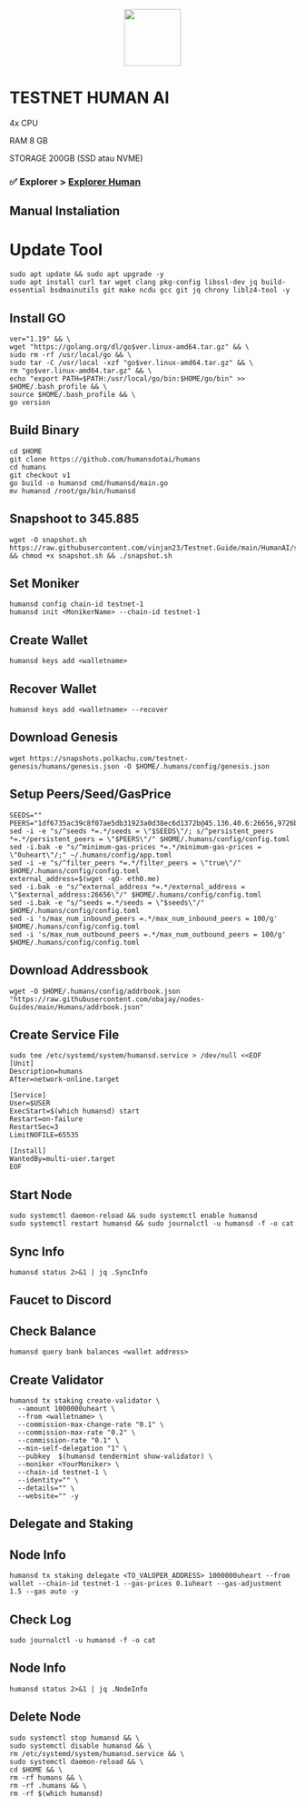 <p align="center">
  <img height="100" height="auto" src="https://user-images.githubusercontent.com/108977419/207516348-c160303a-57b0-4149-8118-b0d7785dfde8.jpg">
</p>



# TESTNET HUMAN AI

4x CPU

RAM 8 GB

STORAGE 200GB (SSD atau NVME)

### ✅️ Explorer > [Explorer Human](https://explorer.humans.zone/humans-testnet)



## Manual Instaliation

# Update Tool

```
sudo apt update && sudo apt upgrade -y
sudo apt install curl tar wget clang pkg-config libssl-dev jq build-essential bsdmainutils git make ncdu gcc git jq chrony liblz4-tool -y
```

## Install GO

```
ver="1.19" && \
wget "https://golang.org/dl/go$ver.linux-amd64.tar.gz" && \
sudo rm -rf /usr/local/go && \
sudo tar -C /usr/local -xzf "go$ver.linux-amd64.tar.gz" && \
rm "go$ver.linux-amd64.tar.gz" && \
echo "export PATH=$PATH:/usr/local/go/bin:$HOME/go/bin" >> $HOME/.bash_profile && \
source $HOME/.bash_profile && \
go version
```

## Build Binary

```
cd $HOME
git clone https://github.com/humansdotai/humans
cd humans
git checkout v1
go build -o humansd cmd/humansd/main.go
mv humansd /root/go/bin/humansd
```
## Snapshoot to 345.885

```
wget -O snapshot.sh https://raw.githubusercontent.com/vinjan23/Testnet.Guide/main/HumanAI/snapshot.sh && chmod +x snapshot.sh && ./snapshot.sh
```

## Set Moniker

```
humansd config chain-id testnet-1
humansd init <MonikerName> --chain-id testnet-1
```

## Create Wallet

```
humansd keys add <walletname>
```

## Recover Wallet

```
humansd keys add <walletname> --recover
```

## Download Genesis

```
wget https://snapshots.polkachu.com/testnet-genesis/humans/genesis.json -O $HOME/.humans/config/genesis.json

```

## Setup Peers/Seed/GasPrice

```
SEEDS=""
PEERS="1df6735ac39c8f07ae5db31923a0d38ec6d1372b@45.136.40.6:26656,9726b7ba17ee87006055a9b7a45293bfd7b7f0fc@45.136.40.16:26656,6e84cde074d4af8a9df59d125db3bf8d6722a787@45.136.40.18:26656,eda3e2255f3c88f97673d61d6f37b243de34e9d9@45.136.40.13:26656,4de8c8acccecc8e0bed4a218c2ef235ab68b5cf2@45.136.40.12:26656"
sed -i -e "s/^seeds *=.*/seeds = \"$SEEDS\"/; s/^persistent_peers *=.*/persistent_peers = \"$PEERS\"/" $HOME/.humans/config/config.toml
sed -i.bak -e "s/^minimum-gas-prices *=.*/minimum-gas-prices = \"0uheart\"/;" ~/.humans/config/app.toml
sed -i -e "s/^filter_peers *=.*/filter_peers = \"true\"/" $HOME/.humans/config/config.toml
external_address=$(wget -qO- eth0.me) 
sed -i.bak -e "s/^external_address *=.*/external_address = \"$external_address:26656\"/" $HOME/.humans/config/config.toml
sed -i.bak -e "s/^seeds =.*/seeds = \"$seeds\"/" $HOME/.humans/config/config.toml
sed -i 's/max_num_inbound_peers =.*/max_num_inbound_peers = 100/g' $HOME/.humans/config/config.toml
sed -i 's/max_num_outbound_peers =.*/max_num_outbound_peers = 100/g' $HOME/.humans/config/config.toml

```

## Download Addressbook

```
wget -O $HOME/.humans/config/addrbook.json "https://raw.githubusercontent.com/obajay/nodes-Guides/main/Humans/addrbook.json"
```

## Create Service File

```
sudo tee /etc/systemd/system/humansd.service > /dev/null <<EOF
[Unit]
Description=humans
After=network-online.target

[Service]
User=$USER
ExecStart=$(which humansd) start
Restart=on-failure
RestartSec=3
LimitNOFILE=65535

[Install]
WantedBy=multi-user.target
EOF
```

## Start Node

```
sudo systemctl daemon-reload && sudo systemctl enable humansd
sudo systemctl restart humansd && sudo journalctl -u humansd -f -o cat
```

## Sync Info

```
humansd status 2>&1 | jq .SyncInfo
```

## Faucet to Discord

## Check Balance

```
humansd query bank balances <wallet address>
```

## Create Validator

```
humansd tx staking create-validator \
  --amount 1000000uheart \
  --from <walletname> \
  --commission-max-change-rate "0.1" \
  --commission-max-rate "0.2" \
  --commission-rate "0.1" \
  --min-self-delegation "1" \
  --pubkey  $(humansd tendermint show-validator) \
  --moniker <YourMoniker> \
  --chain-id testnet-1 \
  --identity="" \
  --details="" \
  --website="" -y
```

## Delegate and Staking 

## Node Info

```
humansd tx staking delegate <TO_VALOPER_ADDRESS> 1000000uheart --from wallet --chain-id testnet-1 --gas-prices 0.1uheart --gas-adjustment 1.5 --gas auto -y 
```

## Check Log

```
sudo journalctl -u humansd -f -o cat
```

## Node Info

```
humansd status 2>&1 | jq .NodeInfo
```

## Delete Node

```
sudo systemctl stop humansd && \
sudo systemctl disable humansd && \
rm /etc/systemd/system/humansd.service && \
sudo systemctl daemon-reload && \
cd $HOME && \
rm -rf humans && \
rm -rf .humans && \
rm -rf $(which humansd)
```




